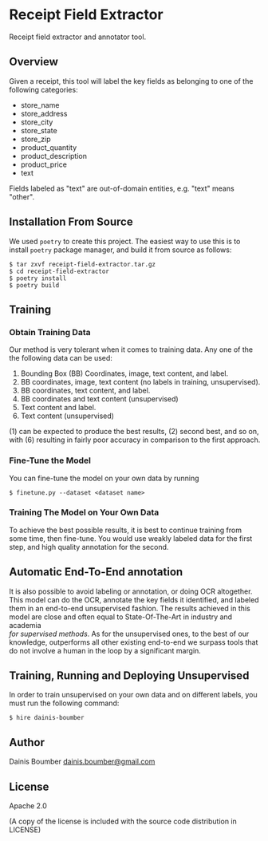 # Receipt Field Extractor

Receipt field extractor and annotator tool.

## Overview 

Given a receipt, this tool will label the key fields as belonging to one of the
following categories:

* store_name
* store_address
* store_city
* store_state
* store_zip
* product_quantity
* product_description
* product_price
* text

Fields labeled as "text" are out-of-domain entities, e.g. "text" means "other".

## Installation From Source

We used `poetry` to create this project. The easiest way to use this is to 
install `poetry` package manager, and build it from source as follows: 

```
$ tar zxvf receipt-field-extractor.tar.gz
$ cd receipt-field-extractor
$ poetry install 
$ poetry build
```

## Training 

### Obtain Training Data

Our method is very tolerant when it comes to training data. Any one of the 
the following data can be used:

1. Bounding Box (BB) Coordinates, image, text content, and label.
2. BB coordinates, image, text content (no labels in training, unsupervised).
3. BB coordinates, text content, and label.
4. BB coordinates and text content (unsupervised)
5. Text content and label.
6. Text content (unsupervised)

(1) can be expected to produce the best results, (2) second best, and so on, 
with (6) resulting in fairly poor accuracy in comparison to the first approach.

### Fine-Tune the Model

You can fine-tune the model on your own data by running

```
$ finetune.py --dataset <dataset name>
```

### Training The Model on Your Own Data 

To achieve the best possible results, it is best to continue training from
some time, then fine-tune. You would use weakly labeled data for the first 
step, and high quality annotation for the second.

## Automatic End-To-End annotation

It is also possible to avoid labeling or annotation, or doing OCR altogether.
This model can do the OCR, annotate the key fields it identified, and labeled
them in an end-to-end unsupervised fashion. The results achieved in this model
are close and often equal to State-Of-The-Art in industry and academia  
*for supervised methods*. As for the unsupervised ones, to the best of our 
knowledge,  outperforms all other existing end-to-end we surpass tools that do 
not involve a human in the loop by a significant margin.

## Training, Running and Deploying Unsupervised

In order to train unsupervised on your own data and on different labels, you
must run the following command:

```
$ hire dainis-boumber
```

## Author

Dainis Boumber
dainis.boumber@gmail.com

## License  

Apache 2.0 

(A copy of the license is included with the source code distribution in LICENSE)